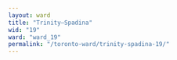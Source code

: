 ```yaml
---
layout: ward
title: "Trinity—Spadina"
wid: "19"
ward: "ward_19"
permalink: "/toronto-ward/trinity-spadina-19/"
---
```

